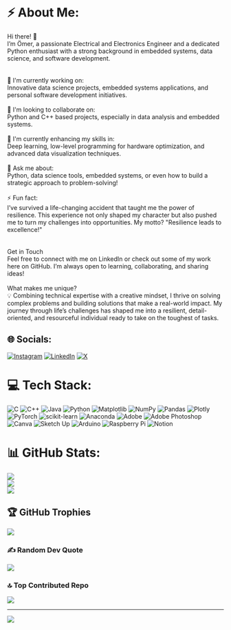 # ⚡ About Me:
Hi there! 👋<br>I’m Ömer, a passionate Electrical and Electronics Engineer and a dedicated Python enthusiast with a strong background in embedded systems, data science, and software development.<br><br><br>🔭 I'm currently working on: <br>Innovative data science projects, embedded systems applications, and personal software development initiatives.<br><br>🤝 I'm looking to collaborate on: <br>Python and C++ based projects, especially in data analysis and embedded systems.<br><br>🌱 I'm currently enhancing my skills in: <br>Deep learning, low-level programming for hardware optimization, and advanced data visualization techniques.<br><br>💬 Ask me about: <br>Python, data science tools, embedded systems, or even how to build a strategic approach to problem-solving!<br><br>⚡ Fun fact:  <br>I’ve survived a life-changing accident that taught me the power of resilience. This experience not only shaped my character but also pushed me to turn my challenges into opportunities. My motto? "Resilience leads to excellence!"<br><br><br>Get in Touch<br>Feel free to connect with me on LinkedIn or check out some of my work here on GitHub. I’m always open to learning, collaborating, and sharing ideas!<br><br>What makes me unique?<br>💡 Combining technical expertise with a creative mindset, I thrive on solving complex problems and building solutions that make a real-world impact. My journey through life’s challenges has shaped me into a resilient, detail-oriented, and resourceful individual ready to take on the toughest of tasks.


## 🌐 Socials:
[![Instagram](https://img.shields.io/badge/Instagram-%23E4405F.svg?logo=Instagram&logoColor=white)](https://instagram.com/omerlkeskin) [![LinkedIn](https://img.shields.io/badge/LinkedIn-%230077B5.svg?logo=linkedin&logoColor=white)](https://linkedin.com/in/omerlutfullahkeskin-2681a7249) [![X](https://img.shields.io/badge/X-black.svg?logo=X&logoColor=white)](https://x.com/omerkskn006) 

# 💻 Tech Stack:
![C](https://img.shields.io/badge/c-%2300599C.svg?style=for-the-badge&logo=c&logoColor=white) ![C++](https://img.shields.io/badge/c++-%2300599C.svg?style=for-the-badge&logo=c%2B%2B&logoColor=white) ![Java](https://img.shields.io/badge/java-%23ED8B00.svg?style=for-the-badge&logo=openjdk&logoColor=white) ![Python](https://img.shields.io/badge/python-3670A0?style=for-the-badge&logo=python&logoColor=ffdd54) ![Matplotlib](https://img.shields.io/badge/Matplotlib-%23ffffff.svg?style=for-the-badge&logo=Matplotlib&logoColor=black) ![NumPy](https://img.shields.io/badge/numpy-%23013243.svg?style=for-the-badge&logo=numpy&logoColor=white) ![Pandas](https://img.shields.io/badge/pandas-%23150458.svg?style=for-the-badge&logo=pandas&logoColor=white) ![Plotly](https://img.shields.io/badge/Plotly-%233F4F75.svg?style=for-the-badge&logo=plotly&logoColor=white) ![PyTorch](https://img.shields.io/badge/PyTorch-%23EE4C2C.svg?style=for-the-badge&logo=PyTorch&logoColor=white) ![scikit-learn](https://img.shields.io/badge/scikit--learn-%23F7931E.svg?style=for-the-badge&logo=scikit-learn&logoColor=white) ![Anaconda](https://img.shields.io/badge/Anaconda-%2344A833.svg?style=for-the-badge&logo=anaconda&logoColor=white) ![Adobe](https://img.shields.io/badge/adobe-%23FF0000.svg?style=for-the-badge&logo=adobe&logoColor=white) ![Adobe Photoshop](https://img.shields.io/badge/adobe%20photoshop-%2331A8FF.svg?style=for-the-badge&logo=adobe%20photoshop&logoColor=white) ![Canva](https://img.shields.io/badge/Canva-%2300C4CC.svg?style=for-the-badge&logo=Canva&logoColor=white) ![Sketch Up](https://img.shields.io/badge/SketchUp-005F9E?style=for-the-badge&logo=sketchup&logoColor=white) ![Arduino](https://img.shields.io/badge/-Arduino-00979D?style=for-the-badge&logo=Arduino&logoColor=white) ![Raspberry Pi](https://img.shields.io/badge/-Raspberry_Pi-C51A4A?style=for-the-badge&logo=Raspberry-Pi) ![Notion](https://img.shields.io/badge/Notion-%23000000.svg?style=for-the-badge&logo=notion&logoColor=white)
# 📊 GitHub Stats:
![](https://github-readme-stats.vercel.app/api?username=omerkeskinn&theme=midnight-purple&hide_border=true&include_all_commits=false&count_private=false)<br/>
![](https://github-readme-streak-stats.herokuapp.com/?user=omerkeskinn&theme=midnight-purple&hide_border=true)<br/>
![](https://github-readme-stats.vercel.app/api/top-langs/?username=omerkeskinn&theme=midnight-purple&hide_border=true&include_all_commits=false&count_private=false&layout=compact)

## 🏆 GitHub Trophies
![](https://github-profile-trophy.vercel.app/?username=omerkeskinn&theme=codeSTACKr&no-frame=true&no-bg=true&margin-w=4)

### ✍️ Random Dev Quote
![](https://quotes-github-readme.vercel.app/api?type=horizontal&theme=merko)

### 🔝 Top Contributed Repo
![](https://github-contributor-stats.vercel.app/api?username=omerkeskinn&limit=5&theme=aura_dark&combine_all_yearly_contributions=true)

---
[![](https://visitcount.itsvg.in/api?id=omerkeskinn&icon=5&color=0)](https://visitcount.itsvg.in)

<!-- Proudly created with GPRM ( https://gprm.itsvg.in ) -->
